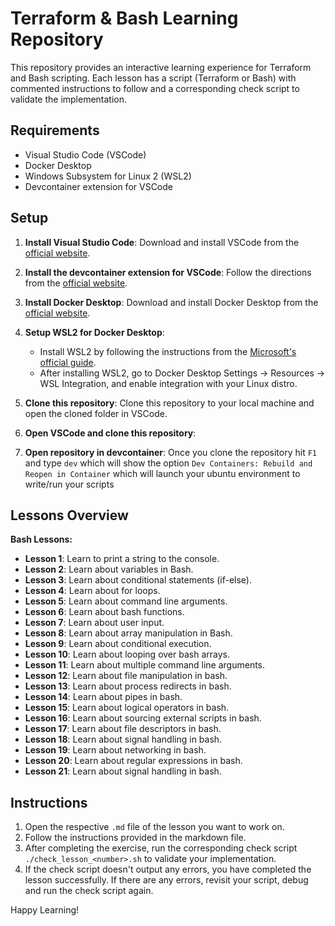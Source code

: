 # Terraform & Bash Learning Repository

This repository provides an interactive learning experience for Terraform and Bash scripting. Each lesson has a script (Terraform or Bash) with commented instructions to follow and a corresponding check script to validate the implementation.

## Requirements

- Visual Studio Code (VSCode)
- Docker Desktop
- Windows Subsystem for Linux 2 (WSL2)
- Devcontainer extension for VSCode

## Setup

1. **Install Visual Studio Code**: Download and install VSCode from the [official website](https://code.visualstudio.com/).

2. **Install the devcontainer extension for VSCode**: Follow the directions from the [official website](https://code.visualstudio.com/docs/devcontainers/tutorial).

3. **Install Docker Desktop**: Download and install Docker Desktop from the [official website](https://www.docker.com/products/docker-desktop).

4. **Setup WSL2 for Docker Desktop**:
    - Install WSL2 by following the instructions from the [Microsoft's official guide](https://docs.microsoft.com/en-us/windows/wsl/install-win10).
    - After installing WSL2, go to Docker Desktop Settings -> Resources -> WSL Integration, and enable integration with your Linux distro.

5. **Clone this repository**: Clone this repository to your local machine and open the cloned folder in VSCode.

6. **Open VSCode and clone this repository**:

7. **Open repository in devcontainer**: Once you clone the repository hit `F1` and type `dev` which will show the option `Dev Containers: Rebuild and Reopen in Container` which will launch your ubuntu environment to write/run your scripts

## Lessons Overview

**Bash Lessons:**

- **Lesson 1**: Learn to print a string to the console.
- **Lesson 2**: Learn about variables in Bash.
- **Lesson 3**: Learn about conditional statements (if-else).
- **Lesson 4**: Learn about for loops.
- **Lesson 5**: Learn about command line arguments.
- **Lesson 6**: Learn about bash functions.
- **Lesson 7**: Learn about user input.
- **Lesson 8**: Learn about array manipulation in Bash.
- **Lesson 9**: Learn about conditional execution.
- **Lesson 10**: Learn about looping over bash arrays.
- **Lesson 11**: Learn about multiple command line arguments.
- **Lesson 12**: Learn about file manipulation in bash.
- **Lesson 13**: Learn about process redirects in bash.
- **Lesson 14**: Learn about pipes in bash.
- **Lesson 15**: Learn about logical operators in bash.
- **Lesson 16**: Learn about sourcing external scripts in bash.
- **Lesson 17**: Learn about file descriptors in bash.
- **Lesson 18**: Learn about signal handling in bash.
- **Lesson 19**: Learn about networking in bash.
- **Lesson 20**: Learn about regular expressions in bash.
- **Lesson 21**: Learn about signal handling in bash.

## Instructions

1. Open the respective `.md` file of the lesson you want to work on.
2. Follow the instructions provided in the markdown file.
3. After completing the exercise, run the corresponding check script `./check_lesson_<number>.sh` to validate your implementation.
4. If the check script doesn't output any errors, you have completed the lesson successfully. If there are any errors, revisit your script, debug and run the check script again.

Happy Learning!
